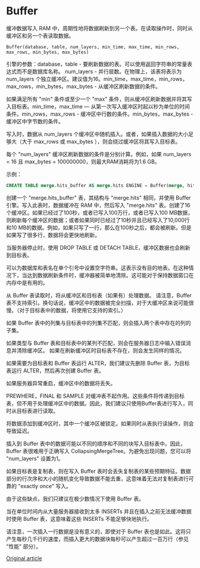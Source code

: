 # Buffer

缓冲数据写入 RAM 中，周期性地将数据刷新到另一个表。在读取操作时，同时从缓冲区和另一个表读取数据。

```
Buffer(database, table, num_layers, min_time, max_time, min_rows, max_rows, min_bytes, max_bytes)
```

引擎的参数：database，table - 要刷新数据的表。可以使用返回字符串的常量表达式而不是数据库名称。 num_layers - 并行层数。在物理上，该表将表示为 num_layers 个独立缓冲区。建议值为16。min_time，max_time，min_rows，max_rows，min_bytes，max_bytes - 从缓冲区刷新数据的条件。

如果满足所有 "min" 条件或至少一个 "max" 条件，则从缓冲区刷新数据并将其写入目标表。min_time，max_time — 从第一次写入缓冲区时起以秒为单位的时间条件。min_rows，max_rows - 缓冲区中行数的条件。min_bytes，max_bytes - 缓冲区中字节数的条件。

写入时，数据从 num_layers 个缓冲区中随机插入。或者，如果插入数据的大小足够大（大于 max_rows 或 max_bytes ），则会绕过缓冲区将其写入目标表。

每个 "num_layers" 缓冲区刷新数据的条件是分别计算。例如，如果 num_layers = 16 且 max_bytes = 100000000，则最大RAM消耗将为1.6 GB。

示例：

``` sql
CREATE TABLE merge.hits_buffer AS merge.hits ENGINE = Buffer(merge, hits, 16, 10, 100, 10000, 1000000, 10000000, 100000000)
```

创建一个 "merge.hits_buffer" 表，其结构与 "merge.hits" 相同，并使用 Buffer 引擎。写入此表时，数据缓冲在 RAM 中，然后写入 "merge.hits" 表。创建了16个缓冲区。如果已经过了100秒，或者已写入100万行，或者已写入100 MB数据，则刷新每个缓冲区的数据；或者如果同时已经过了10秒并且已经写入了10,000行和10 MB的数据。例如，如果只写了一行，那么在100秒之后，都会被刷新。但是如果写了很多行，数据将会更快地刷新。

当服务器停止时，使用 DROP TABLE 或 DETACH TABLE，缓冲区数据也会刷新到目标表。

可以为数据库和表名在单个引号中设置空字符串。这表示没有目的地表。在这种情况下，当达到数据刷新条件时，缓冲器被简单地清除。这可能对于保持数据窗口在内存中是有用的。

从 Buffer 表读取时，将从缓冲区和目标表（如果有）处理数据。
请注意，Buffer 表不支持索引。换句话说，缓冲区中的数据被完全扫描，对于大缓冲区来说可能很慢。（对于目标表中的数据，将使用它支持的索引。）

如果 Buffer 表中的列集与目标表中的列集不匹配，则会插入两个表中存在的列的子集。

如果类型与 Buffer 表和目标表中的某列不匹配，则会在服务器日志中输入错误消息并清除缓冲区。
如果在刷新缓冲区时目标表不存在，则会发生同样的情况。

如果需要为目标表和 Buffer 表运行 ALTER，我们建议先删除 Buffer 表，为目标表运行 ALTER，然后再次创建 Buffer 表。

如果服务器异常重启，缓冲区中的数据将丢失。

PREWHERE，FINAL 和 SAMPLE 对缓冲表不起作用。这些条件将传递到目标表，但不用于处理缓冲区中的数据。因此，我们建议只使用Buffer表进行写入，同时从目标表进行读取。

将数据添加到缓冲区时，其中一个缓冲区被锁定。如果同时从表执行读操作，则会导致延迟。

插入到 Buffer 表中的数据可能以不同的顺序和不同的块写入目标表中。因此，Buffer 表很难用于正确写入 CollapsingMergeTree。为避免出现问题，您可以将 "num_layers" 设置为1。

如果目标表是复制表，则在写入 Buffer 表时会丢失复制表的某些预期特征。数据部分的行次序和大小的随机变化导致数据不能去重，这意味着无法对复制表进行可靠的 "exactly once" 写入。

由于这些缺点，我们只建议在极少数情况下使用 Buffer 表。

当在单位时间内从大量服务器接收到太多 INSERTs 并且在插入之前无法缓冲数据时使用 Buffer 表，这意味着这些 INSERTs 不能足够快地执行。

请注意，一次插入一行数据是没有意义的，即使对于 Buffer 表也是如此。这将只产生每秒几千行的速度，而插入更大的数据块每秒可以产生超过一百万行（参见 "性能" 部分）。


[Original article](https://clickhouse.tech/docs/zh/operations/table_engines/buffer/) <!--hide-->
